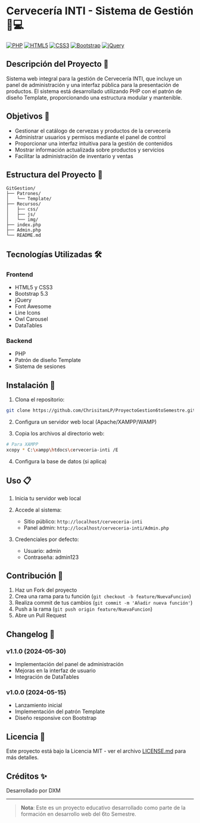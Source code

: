 # Cervecería INTI - Sistema de Gestión 🍺💻

[![PHP](https://img.shields.io/badge/PHP-777BB4?style=for-the-badge&logo=php&logoColor=white)](https://www.php.net/)
[![HTML5](https://img.shields.io/badge/HTML5-E34F26?style=for-the-badge&logo=html5&logoColor=white)](https://developer.mozilla.org/es/docs/Web/HTML)
[![CSS3](https://img.shields.io/badge/CSS3-1572B6?style=for-the-badge&logo=css3&logoColor=white)](https://developer.mozilla.org/es/docs/Web/CSS)
[![Bootstrap](https://img.shields.io/badge/Bootstrap-563D7C?style=for-the-badge&logo=bootstrap&logoColor=white)](https://getbootstrap.com/)
[![jQuery](https://img.shields.io/badge/jQuery-0769AD?style=for-the-badge&logo=jquery&logoColor=white)](https://jquery.com/)

## Descripción del Proyecto 📝

Sistema web integral para la gestión de Cervecería INTI, que incluye un panel de administración y una interfaz pública para la presentación de productos. El sistema está desarrollado utilizando PHP con el patrón de diseño Template, proporcionando una estructura modular y mantenible.

## Objetivos 🎯

- Gestionar el catálogo de cervezas y productos de la cervecería
- Administrar usuarios y permisos mediante el panel de control
- Proporcionar una interfaz intuitiva para la gestión de contenidos
- Mostrar información actualizada sobre productos y servicios
- Facilitar la administración de inventario y ventas

## Estructura del Proyecto 📂

```
GitGestion/
├── Patrones/
│   └── Template/
├── Recursos/
│   ├── css/
│   ├── js/
│   └── img/
├── index.php
├── Admin.php
└── README.md
```

## Tecnologías Utilizadas 🛠️

### Frontend
- HTML5 y CSS3
- Bootstrap 5.3
- jQuery
- Font Awesome
- Line Icons
- Owl Carousel
- DataTables

### Backend
- PHP
- Patrón de diseño Template
- Sistema de sesiones

## Instalación 🚀

1. Clona el repositorio:
```bash
git clone https://github.com/ChrisitanLP/ProyectoGestion6toSemestre.git
```

2. Configura un servidor web local (Apache/XAMPP/WAMP)

3. Copia los archivos al directorio web:
```bash
# Para XAMPP
xcopy * C:\xampp\htdocs\cerveceria-inti /E
```

4. Configura la base de datos (si aplica)

## Uso 📋

1. Inicia tu servidor web local

2. Accede al sistema:
   - Sitio público: `http://localhost/cerveceria-inti`
   - Panel admin: `http://localhost/cerveceria-inti/Admin.php`

3. Credenciales por defecto:
   - Usuario: admin
   - Contraseña: admin123

## Contribución 🤝

1. Haz un Fork del proyecto
2. Crea una rama para tu función (`git checkout -b feature/NuevaFuncion`)
3. Realiza commit de tus cambios (`git commit -m 'Añadir nueva función'`)
4. Push a la rama (`git push origin feature/NuevaFuncion`)
5. Abre un Pull Request

## Changelog 📝

### v1.1.0 (2024-05-30)
- Implementación del panel de administración
- Mejoras en la interfaz de usuario
- Integración de DataTables

### v1.0.0 (2024-05-15)
- Lanzamiento inicial
- Implementación del patrón Template
- Diseño responsive con Bootstrap

## Licencia 📄

Este proyecto está bajo la Licencia MIT - ver el archivo [LICENSE.md](LICENSE.md) para más detalles.

## Créditos ✨

Desarrollado por DXM

---

> **Nota**: Este es un proyecto educativo desarrollado como parte de la formación en desarrollo web del 6to Semestre.
